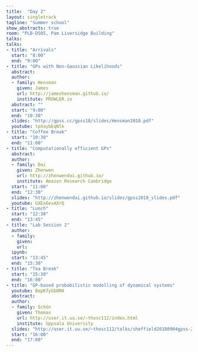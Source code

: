 ```yaml
---
title:  "Day 2"
layout: singletrack
tagline: "Summer school"
show_abstracts: true
room: "PLB-DS05, Pam Liversidge Building"
talks:
talks:
- title: "Arrivals"
  start: "8:00"
  end: "9:00"
- title: "GPs with Non-Gaussian Likelihoods"
  abstract:
  author:
  - family: Hensman
    given: James
    url: http://jameshensman.github.io/
    institute: PROWLER.io
  abstract: ""
  start: "9:00"
  end: "10:30"
  slides: "http://gpss.cc/gpss18/slides/Hensman2018.pdf"
  youtube: tpXaybEqNlk
- title: "Coffee Break"
  start: "10:30"
  end: "11:00"
- title: "Computationally efficient GPs"
  abstract:
  author:
  - family: Dai
    given: Zhenwen
    url: http://zhenwendai.github.io/
    institute: Amazon Research Cambridge
  start: "11:00"
  end: "12:30"
  slides: "http://zhenwendai.github.io/slides/gpss2018_slides.pdf"
  youtube: GXEx6exAXrQ
- title: "Lunch"
  start: "12:30"
  end: "13:45"
- title: "Lab Session 2"
  author:
  - family:
    given:
    url:
  ipynb:
  start: "13:45"
  end: "15:30"
- title: "Tea Break"
  start: "15:30"
  end: "16:00"
- title: "GP-based probabilistic modelling of dynamical systems"
  youtube: BepKfyGbOM4
  abstract:
  author:
  - family: Schön
    given: Thomas
    url: http://user.it.uu.se/~thosc112/index.html
    institute: Uppsala University
  slides: "http://user.it.uu.se/~thosc112/talks/sheffield20180904gpss-2.pdf"
  start: "16:00"
  end: "17:00"
---
```

